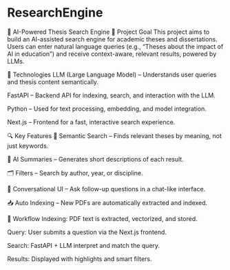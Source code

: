 # ResearchEngine
🧠 AI-Powered Thesis Search Engine
🎯 Project Goal
This project aims to build an AI-assisted search engine for academic theses and dissertations. Users can enter natural language queries (e.g., “Theses about the impact of AI in education”) and receive context-aware, relevant results, powered by LLMs.

🧰 Technologies
LLM (Large Language Model) – Understands user queries and thesis content semantically.

FastAPI – Backend API for indexing, search, and interaction with the LLM.

Python – Used for text processing, embedding, and model integration.

Next.js – Frontend for a fast, interactive search experience.

🔍 Key Features
🔎 Semantic Search – Finds relevant theses by meaning, not just keywords.

🧠 AI Summaries – Generates short descriptions of each result.

🗂️ Filters – Search by author, year, or discipline.

💬 Conversational UI – Ask follow-up questions in a chat-like interface.

📥 Auto Indexing – New PDFs are automatically extracted and indexed.

🔗 Workflow
Indexing: PDF text is extracted, vectorized, and stored.

Query: User submits a question via the Next.js frontend.

Search: FastAPI + LLM interpret and match the query.

Results: Displayed with highlights and smart filters.
